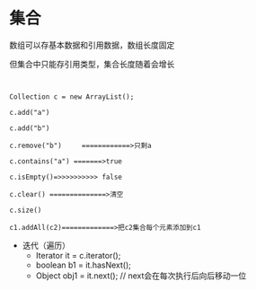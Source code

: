 # 集合	

数组可以存基本数据和引用数据，数组长度固定

但集合中只能存引用类型，集合长度随着会增长

```


Collection c = new ArrayList();

c.add("a")

c.add("b")

c.remove("b")     ============>只剩a

c.contains("a") =======>true

c.isEmpty()=>>>>>>>>>> false

c.clear() ==============>清空

c.size()

c1.addAll(c2)=============>把c2集合每个元素添加到c1

```

- 迭代（遍历）
  - Iterator it  =  c.iterator();
  - boolean b1 = it.hasNext();
  - Object obj1 = it.next(); // next会在每次执行后向后移动一位